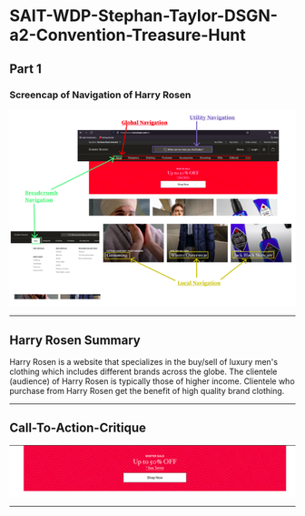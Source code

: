 # SAIT-WDP-Stephan-Taylor-DSGN-a2-Convention-Treasure-Hunt #

## Part 1 ##
### Screencap of Navigation of Harry Rosen ###
![screencap](https://github.com/Stayl045/dsgn270-a2/blob/3ac8fd09f2d21361eac13e3c94ee52d64cd989a8/screencap-of-navigation.png)

---

## Harry Rosen Summary ##
Harry Rosen is a website that specializes in the buy/sell of luxury men's clothing which includes different brands across the globe. The clientele (audience) of Harry Rosen is typically those of higher income. Clientele who purchase from Harry Rosen get the benefit of high quality brand clothing.

---

## **Call-To-Action-Critique** ##
![CalltoActionImage](https://github.com/Stayl045/dsgn270-a2/blob/b81782a395a4a04852f6c39a220d6bfbd5159065/Harry%20Rosen%20call%20to%20action.png)

---




